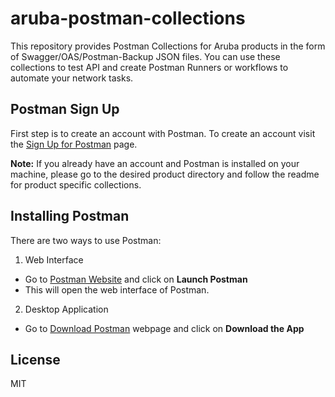 # aruba-postman-collections

This repository provides Postman Collections for Aruba products in the form of Swagger/OAS/Postman-Backup JSON files. You can use these collections to test API and create Postman Runners or workflows to automate your network tasks.

## [](https://github.com/aruba/aaruba-postman-collections#postman-sign-up)Postman Sign Up
First step is to create an account with Postman. To create an account visit the [Sign Up for Postman](https://identity.getpostman.com/signup) page.

**Note:** If you already have an account and Postman is installed on your machine, please go to the desired product directory and follow the readme for product specific collections.

## [](https://github.com/aruba/aaruba-postman-collections#installing-postman)Installing Postman

There are two ways to use Postman:
1) Web Interface
- Go to [Postman Website](https://www.postman.com) and click on **Launch Postman**
- This will open the web interface of Postman.
2) Desktop Application
- Go to [Download Postman](https://www.postman.com/downloads/) webpage and click on **Download the App**

License
-------

MIT

